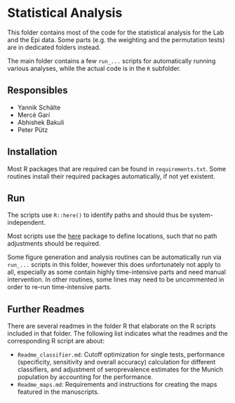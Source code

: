 # Statistical Analysis

This folder contains most of the code for the statistical analysis for the
Lab and the Epi data. Some parts (e.g. the weighting and the permutation
tests) are in dedicated folders instead.

The main folder contains a few `run_...` scripts for automatically running
various analyses, while the actual code is in the `R` subfolder.

## Responsibles

* Yannik Schälte
* Mercè Garí
* Abhishek Bakuli
* Peter Pütz

## Installation

Most R packages that are required can be found in `requirements.txt`.
Some routines install their required packages automatically, if not yet
existent.

## Run

The scripts use `R::here()` to identify paths and should thus be system-independent.

Most scripts use the [here](https://github.com/jennybc/here_here) package
to define locations, such that no path adjustments should be required.

Some figure generation and analysis routines can be automatically run via
`run_...` scripts in this folder, however this does unfortunately not apply
to all, especially as some contain highly time-intensive parts and need
manual intervention. In other routines, some lines may need to be uncommented
in order to re-run time-intensive parts.

## Further Readmes

There are several readmes in the folder R that elaborate on the R scripts included in that folder. The following list indicates what the readmes and the corresponding R script are about:

* `Readme_classifier.md`: Cutoff optimization for single tests, performance (specificity, sensitivity and overall accuracy) calculation for different classifiers, and adjustment of seroprevalence estimates for the Munich population by accounting for the performance.
* `Readme_maps.md`: Requirements and instructions for creating the maps featured in the manuscripts.
